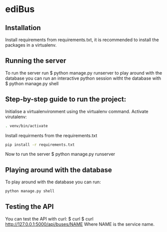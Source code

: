 # ediBus

## Installation

Install requirements from requirements.txt, it is recommended to install the packages in a virtualenv.

## Running the server

To run the server run $ python manage.py runserver to play around with the database you can run an interactive python session witht the database with $ python manage.py shell

## Step-by-step guide to run the project:

Initialise a virtualenvironment using the virtualenv command.
Activate virutalenv: 
```bash
. venv/bin/activate
```
Install requirments from the requirements.txt 
```bash
pip install -r requirements.txt
```
Now to run the server $ python manage.py runserver

## Playing around with the database

To play around with the database you can run:
```bash
python manage.py shell
```

## Testing the API

You can test the API with curl: $ curl $ curl http://127.0.0.1:5000/api/buses/NAME
Where NAME is the service name.
